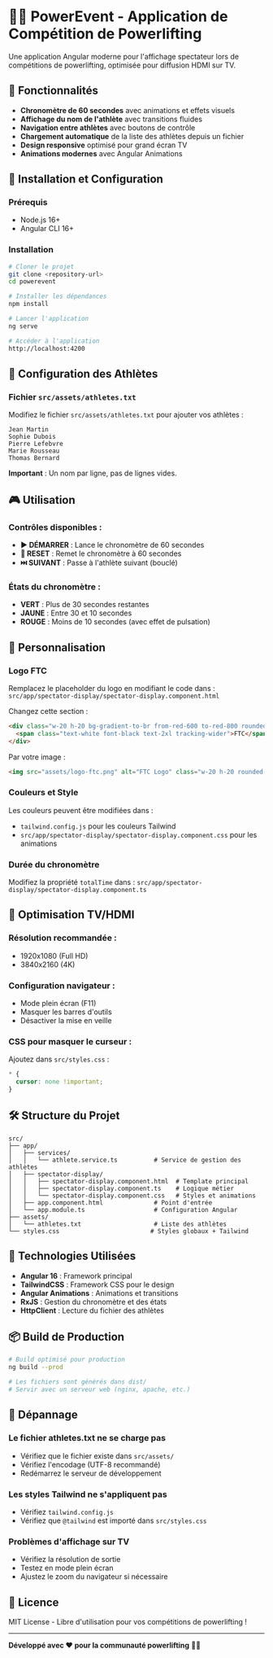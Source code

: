 # 🏋️‍♂️ PowerEvent - Application de Compétition de Powerlifting

Une application Angular moderne pour l'affichage spectateur lors de compétitions de powerlifting, optimisée pour diffusion HDMI sur TV.

## 🎯 Fonctionnalités

- **Chronomètre de 60 secondes** avec animations et effets visuels
- **Affichage du nom de l'athlète** avec transitions fluides
- **Navigation entre athlètes** avec boutons de contrôle
- **Chargement automatique** de la liste des athlètes depuis un fichier
- **Design responsive** optimisé pour grand écran TV
- **Animations modernes** avec Angular Animations

## 🚀 Installation et Configuration

### Prérequis
- Node.js 16+ 
- Angular CLI 16+

### Installation
```bash
# Cloner le projet
git clone <repository-url>
cd powerevent

# Installer les dépendances
npm install

# Lancer l'application
ng serve

# Accéder à l'application
http://localhost:4200
```

## 📝 Configuration des Athlètes

### Fichier `src/assets/athletes.txt`
Modifiez le fichier `src/assets/athletes.txt` pour ajouter vos athlètes :

```
Jean Martin
Sophie Dubois
Pierre Lefebvre
Marie Rousseau
Thomas Bernard
```

**Important** : Un nom par ligne, pas de lignes vides.

## 🎮 Utilisation

### Contrôles disponibles :
- **▶️ DÉMARRER** : Lance le chronomètre de 60 secondes
- **🔄 RESET** : Remet le chronomètre à 60 secondes
- **⏭️ SUIVANT** : Passe à l'athlète suivant (bouclé)

### États du chronomètre :
- **VERT** : Plus de 30 secondes restantes
- **JAUNE** : Entre 30 et 10 secondes
- **ROUGE** : Moins de 10 secondes (avec effet de pulsation)

## 🎨 Personnalisation

### Logo FTC
Remplacez le placeholder du logo en modifiant le code dans :
`src/app/spectator-display/spectator-display.component.html`

Changez cette section :
```html
<div class="w-20 h-20 bg-gradient-to-br from-red-600 to-red-800 rounded-xl flex items-center justify-center shadow-2xl transform rotate-3 hover:rotate-0 transition-transform duration-300">
  <span class="text-white font-black text-2xl tracking-wider">FTC</span>
</div>
```

Par votre image :
```html
<img src="assets/logo-ftc.png" alt="FTC Logo" class="w-20 h-20 rounded-xl shadow-2xl">
```

### Couleurs et Style
Les couleurs peuvent être modifiées dans :
- `tailwind.config.js` pour les couleurs Tailwind
- `src/app/spectator-display/spectator-display.component.css` pour les animations

### Durée du chronomètre
Modifiez la propriété `totalTime` dans :
`src/app/spectator-display/spectator-display.component.ts`

## 📱 Optimisation TV/HDMI

### Résolution recommandée :
- 1920x1080 (Full HD)
- 3840x2160 (4K)

### Configuration navigateur :
- Mode plein écran (F11)
- Masquer les barres d'outils
- Désactiver la mise en veille

### CSS pour masquer le curseur :
Ajoutez dans `src/styles.css` :
```css
* {
  cursor: none !important;
}
```

## 🛠️ Structure du Projet

```
src/
├── app/
│   ├── services/
│   │   └── athlete.service.ts          # Service de gestion des athlètes
│   ├── spectator-display/
│   │   ├── spectator-display.component.html  # Template principal
│   │   ├── spectator-display.component.ts    # Logique métier
│   │   └── spectator-display.component.css   # Styles et animations
│   ├── app.component.html              # Point d'entrée
│   └── app.module.ts                   # Configuration Angular
├── assets/
│   └── athletes.txt                    # Liste des athlètes
└── styles.css                         # Styles globaux + Tailwind
```

## 🔧 Technologies Utilisées

- **Angular 16** : Framework principal
- **TailwindCSS** : Framework CSS pour le design
- **Angular Animations** : Animations et transitions
- **RxJS** : Gestion du chronomètre et des états
- **HttpClient** : Lecture du fichier des athlètes

## 📦 Build de Production

```bash
# Build optimisé pour production
ng build --prod

# Les fichiers sont générés dans dist/
# Servir avec un serveur web (nginx, apache, etc.)
```

## 🐛 Dépannage

### Le fichier athletes.txt ne se charge pas
- Vérifiez que le fichier existe dans `src/assets/`
- Vérifiez l'encodage (UTF-8 recommandé)
- Redémarrez le serveur de développement

### Les styles Tailwind ne s'appliquent pas
- Vérifiez `tailwind.config.js`
- Vérifiez que `@tailwind` est importé dans `src/styles.css`

### Problèmes d'affichage sur TV
- Vérifiez la résolution de sortie
- Testez en mode plein écran
- Ajustez le zoom du navigateur si nécessaire

## 📄 Licence

MIT License - Libre d'utilisation pour vos compétitions de powerlifting !

---

**Développé avec ❤️ pour la communauté powerlifting** 🏋️‍♀️
